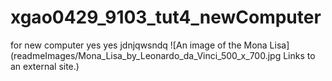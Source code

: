 # xgao0429_9103_tut4_newComputer
for new computer
yes yes
jdnjqwsndq
![An image of the Mona Lisa](readmeImages/Mona_Lisa_by_Leonardo_da_Vinci_500_x_700.jpg
Links to an external site.)